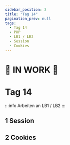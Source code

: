 ```yaml
---
sidebar_position: 2
title: "Tag 14"
pagination_prev: null
tags:
  - Tag 14
  - PHP
  - LB1 / LB2
  - Session
  - Cookies
---
```


# :construction: IN WORK :construction:

# Tag 14

:::info
Arbeiten an LB1 / LB2
:::

## 1 Session

## 2 Cookies